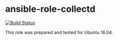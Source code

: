 # ansible-role-collectd

[![Build Status](https://travis-ci.com/iroquoisorg/ansible-role-collectd.svg?branch=master)](https://travis-ci.com/iroquoisorg/ansible-role-collectd)

This role was prepared and tested for Ubuntu 16.04.
